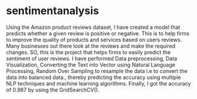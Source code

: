 # sentimentanalysis
Using the Amazon product reviews dataset, I have created a model that predicts whether a given review is positive or negative. This is to help firms to improve the quality of products and services based on users reviews. Many businesses out there look at the reviews and make the required changes. SO, this is the project that helps firms to easily predict the sentiment of user reviews. I have performed Data preprocessing, Data Visualization, Converting the Text into Vector using Natural Language Processing, Random Over Sampling to resample the data i.e to convert the data into balanced data., thereby predicting the accuracy using multiple NLP techniques and machine learning algorithms. Finally, I got the accuracy of 0.987 by using the GridSearchCV(). 

